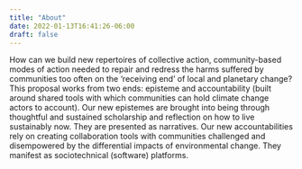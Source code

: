 ```yaml
---
title: "About"
date: 2022-01-13T16:41:26-06:00
draft: false
---
```

How can we build new repertoires of collective action, community-based modes of action needed to repair and redress the harms suffered by communities too often on the ‘receiving end’ of local and planetary change? This proposal works from two ends: episteme and accountability (built around shared tools with which communities can hold climate change actors to account). Our new epistemes are brought into being through thoughtful and sustained scholarship and reflection on how to live sustainably now.
They are presented as narratives. Our new accountabilities rely on creating collaboration tools with communities challenged and disempowered by the differential impacts of environmental change. They manifest as sociotechnical (software) platforms.
